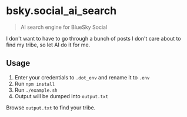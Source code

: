 # bsky.social_ai_search
>AI search engine for BlueSky Social

I don't want to have to go through a bunch of posts I don't care about to find my tribe, so let AI do it for me.

## Usage

1. Enter your credentials to `.dot_env` and rename it to `.env`
2. Run `npm install`
3. Run `./example.sh`
3. Output will be dumped into `output.txt`

Browse `output.txt` to find your tribe.